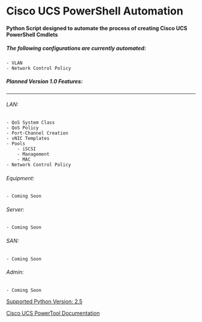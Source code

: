 # Cisco UCS PowerShell Automation



#### Python Script designed to automate the process of creating Cisco UCS PowerShell Cmdlets ####

##### The following configurations are currently automated: #####

    - VLAN
    - Network Control Policy
    
    
##### Planned Version 1.0 Features: #####
***

###### LAN: ######
    
    - QoS System Class
    - QoS Policy
    - Port-Channel Creation
    - vNIC Templates
    - Pools
        - iSCSI
        - Management
        - MAC
    - Network Control Policy
    
###### Equipment: ######

    - Coming Soon
    
###### Server: ######

    - Coming Soon
    
###### SAN: ######

    - Coming Soon

###### Admin: ######

    - Coming Soon
    
[Supported Python Version: 2.5](https://www.python.org/download/releases/2.5/)

[Cisco UCS PowerTool Documentation](https://www.python.org/download/releases/2.5/)

